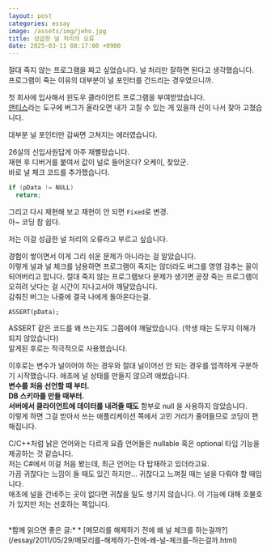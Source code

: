 ```yaml
---
layout: post
categories: essay
image: /assets/img/jeho.jpg
title: 성급한 널 처리의 오류
date: 2025-03-11 08:17:00 +0900
---
```


절대 죽지 않는 프로그램을 짜고 싶었습니다. 널 처리만 잘하면 된다고 생각했습니다.  
프로그램이 죽는 이유의 대부분이 널 포인터를 건드리는 경우였으니까.

첫 회사에 입사해서 윈도우 클라이언트 프로그램을 부여받았습니다.  
[맨티스](https://mantisbt.org/bugs/my_view_page.php)라는 도구에 버그가 올라오면 내가 고칠 수 있는 게 있을까 신이 나서 찾아 고쳤습니다.

대부분 널 포인터만 감싸면 고쳐지는 에러였습니다.

26살의 신입사원답게 아주 재빨랐습니다.  
재현 후 디버거를 붙여서 값이 널로 들어온다? 오케이, 찾았군.  
바로 널 체크 코드를 추가했습니다.

```c
if (pData != NULL)
  return;
```

그리고 다시 재현해 보고 재현이 안 되면 `Fixed`로 변경.  
아~ 코딩 참 쉽다.  

저는 이걸 성급한 널 처리의 오류라고 부르고 싶습니다.

경험이 쌓이면서 이게 그리 쉬운 문제가 아니라는 걸 알았습니다.  
이렇게 널과 널 체크를 남용하면 프로그램이 죽지는 않더라도 버그를 영영 감추는 꼴이 되어버리고 맙니다.
절대 죽지 않는 프로그램보다 문제가 생기면 곧장 죽는 프로그램이 오히려 낫다는 걸 시간이 지나고서야 깨달았습니다.  
감춰진 버그는 나중에 결국 나에게 돌아온다는걸.

```
ASSERT(pData);
```
ASSERT 같은 코드를 왜 쓰는지도 그쯤에야 깨달았습니다. (학생 때는 도무지 이해가 되지 않았습니다)  
알게된 후로는 적극적으로 사용했습니다.

이후로는 변수가 널이어야 하는 경우와 절대 널이어선 안 되는 경우를 엄격하게 구분하기 시작했습니다. 애초에 널 상태를 만들지 않으려 애썼습니다.  
**변수를 처음 선언할 때 부터.**  
**DB 스키마를 만들 때부터.**  
**서버에서 클라이언트에 데이터를 내려줄 때도** 함부로 null 을 사용하지 않았습니다.  
이렇게 하면 그걸 받아서 쓰는 애플리케이션 쪽에서 고민 거리가 줄어들므로 코딩이 편해집니다.

C/C++처럼 낡은 언어와는 다르게 요즘 언어들은 nullable 혹은 optional 타입 기능을 제공하는 것 같습니다.  
저는 C#에서 이걸 처음 봤는데, 최근 언어는 다 탑재하고 있더라고요.  
가끔 귀찮다는 느낌이 들 때도 있긴 하지만... 귀찮다고 느껴질 때는 널을 다뤄야 할 때입니다.  
애초에 널을 건네주는 곳이 없다면 귀찮을 일도 생기지 않습니다. 이 기능에 대해 호불호가 있지만 저는 선호하는 쪽입니다.

<br>
*함께 읽으면 좋은 글:*
* [메모리를 해제하기 전에 왜 널 체크를 하는걸까?](/essay/2011/05/29/메모리를-해제하기-전에-왜-널-체크를-하는걸까.html)
